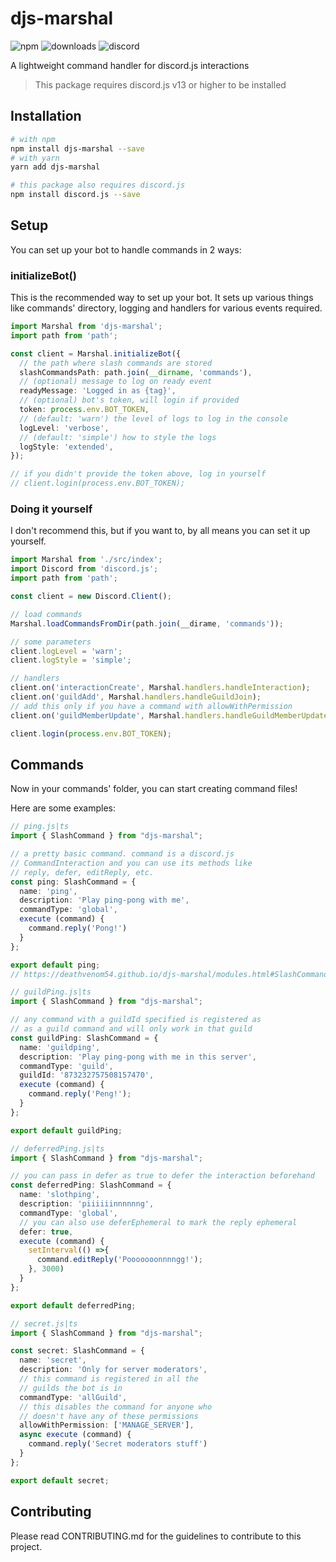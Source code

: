 
# djs-marshal

![npm](https://img.shields.io/npm/v/djs-marshal?style=for-the-badge)
![downloads](https://img.shields.io/npm/dm/djs-marshal?style=for-the-badge)
![discord](https://img.shields.io/discord/873232757508157470?color=5865F2&label=discord&style=for-the-badge)

A lightweight command handler for discord.js interactions

> This package requires discord.js v13 or higher to be installed

## Installation

```bash
# with npm
npm install djs-marshal --save
# with yarn
yarn add djs-marshal

# this package also requires discord.js
npm install discord.js --save
```

## Setup

You can set up your bot to handle commands in 2 ways:

### initializeBot()

This is the recommended way to set up your bot. It sets up various things
like commands' directory, logging and handlers for various events required.

```ts
import Marshal from 'djs-marshal';
import path from 'path';

const client = Marshal.initializeBot({
  // the path where slash commands are stored
  slashCommandsPath: path.join(__dirname, 'commands'),
  // (optional) message to log on ready event
  readyMessage: 'Logged in as {tag}',
  // (optional) bot's token, will login if provided
  token: process.env.BOT_TOKEN,
  // (default: 'warn') the level of logs to log in the console
  logLevel: 'verbose',
  // (default: 'simple') how to style the logs
  logStyle: 'extended',
});

// if you didn't provide the token above, log in yourself
// client.login(process.env.BOT_TOKEN);
```


### Doing it yourself

I don't recommend this, but if you want to, by all means you can set it up yourself.

```ts
import Marshal from './src/index';
import Discord from 'discord.js';
import path from 'path';

const client = new Discord.Client();

// load commands
Marshal.loadCommandsFromDir(path.join(__dirame, 'commands'));

// some parameters
client.logLevel = 'warn';
client.logStyle = 'simple';

// handlers
client.on('interactionCreate', Marshal.handlers.handleInteraction);
client.on('guildAdd', Marshal.handlers.handleGuildJoin);
// add this only if you have a command with allowWithPermission
client.on('guildMemberUpdate', Marshal.handlers.handleGuildMemberUpdate);

client.login(process.env.BOT_TOKEN);
```

## Commands

Now in your commands' folder, you can start creating command files!

Here are some examples:

```ts
// ping.js|ts
import { SlashCommand } from "djs-marshal";

// a pretty basic command. command is a discord.js
// CommandInteraction and you can use its methods like
// reply, defer, editReply, etc.
const ping: SlashCommand = {
  name: 'ping',
  description: 'Play ping-pong with me',
  commandType: 'global',
  execute (command) {
    command.reply('Pong!')
  }
};

export default ping;
// https://deathvenom54.github.io/djs-marshal/modules.html#SlashCommand
```

```ts
// guildPing.js|ts
import { SlashCommand } from "djs-marshal";

// any command with a guildId specified is registered as
// as a guild command and will only work in that guild
const guildPing: SlashCommand = {
  name: 'guildping',
  description: 'Play ping-pong with me in this server',
  commandType: 'guild',
  guildId: '873232757508157470',
  execute (command) {
    command.reply('Peng!');
  }
};

export default guildPing;
```

```ts
// deferredPing.js|ts
import { SlashCommand } from "djs-marshal";

// you can pass in defer as true to defer the interaction beforehand
const deferredPing: SlashCommand = {
  name: 'slothping',
  description: 'piiiiiinnnnnng',
  commandType: 'global',
  // you can also use deferEphemeral to mark the reply ephemeral
  defer: true,
  execute (command) {
    setInterval(() =>{
      command.editReply('Pooooooonnnngg!');
    }, 3000)
  }
};

export default deferredPing;
```

```ts
// secret.js|ts
import { SlashCommand } from "djs-marshal";

const secret: SlashCommand = {
  name: 'secret',
  description: 'Only for server moderators',
  // this command is registered in all the
  // guilds the bot is in
  commandType: 'allGuild',
  // this disables the command for anyone who
  // doesn't have any of these permissions
  allowWithPermission: ['MANAGE_SERVER'],
  async execute (command) {
    command.reply('Secret moderators stuff')
  }
};

export default secret;
```

## Contributing

Please read CONTRIBUTING.md for the guidelines to contribute to this project.